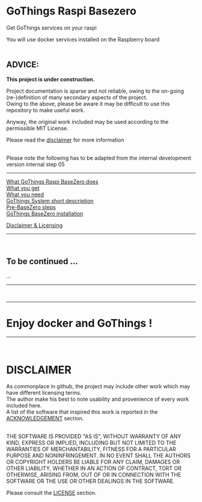 # GoThings Raspi Basezero
Get GoThings services on your raspi

You will use docker services installed on the Raspberry board  
<br />

ADVICE:
----  

**This project is under construction.**  

Project documentation is sparse and not reliable, owing to the on-going (re-)definition of many secondary aspects of the project.  
Owing to the above, please be aware it may be difficult to use this repository to make useful work.  

Anyway, the original work included may be used according to the permissible MIT License.  

Please read the [disclaimer](#disclaimer) for more information  
<br/>

Please note the following has to be adapted from the internal development version
internal step 05
<br/>

----
[What GoThings Raspi BaseZero does](#what-gothings-raspi-basezero-does)  
[What you get](#what-you-get)  
[What you need](#what-you-need)  
[GoThings System short description](#gothings-system-short-description)  
[Pre-BaseZero steps](#pre-basezeroation-steps)  
[GoThings BaseZero installation](#gothings-basezero)  

[Disclaimer & Licensing](#disclaimer)  

----

<br />

To be continued ...
----  

...

----------------------

<br /><hr />

# Enjoy docker and GoThings !
-----


<br />

# DISCLAIMER
As commonplace in github, the project may include other work which may have different licensing terms.  
The author make his best to note usability and provenience of every work included here.  
A list of the software that inspired this work is reported in the [ACKNOWLEDGEMENT](https://github.com/fpirri/gothings-raspi-basezero/blob/master/ACKNOWLEDGEMENT.md) section.  
<br/>

THE SOFTWARE IS PROVIDED "AS IS", WITHOUT WARRANTY OF ANY KIND, EXPRESS OR
IMPLIED, INCLUDING BUT NOT LIMITED TO THE WARRANTIES OF MERCHANTABILITY,
FITNESS FOR A PARTICULAR PURPOSE AND NONINFRINGEMENT. IN NO EVENT SHALL THE
AUTHORS OR COPYRIGHT HOLDERS BE LIABLE FOR ANY CLAIM, DAMAGES OR OTHER
LIABILITY, WHETHER IN AN ACTION OF CONTRACT, TORT OR OTHERWISE, ARISING FROM,
OUT OF OR IN CONNECTION WITH THE SOFTWARE OR THE USE OR OTHER DEALINGS IN THE
SOFTWARE.

Please consult the [LICENSE](https://github.com/fpirri/gothings-raspi-basezero/blob/master/LICENSE) section.


